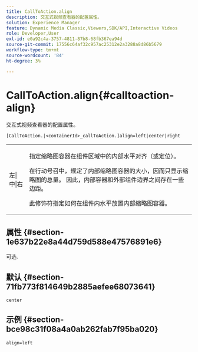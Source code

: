 ```yaml
---
title: CallToAction.align
description: 交互式视频查看器的配置属性。
solution: Experience Manager
feature: Dynamic Media Classic,Viewers,SDK/API,Interactive Videos
role: Developer,User
exl-id: e0a92c4a-3757-4811-87b8-68fb367ea94d
source-git-commit: 17556c64af32c957ac25312e2a3288a8d86b5679
workflow-type: tm+mt
source-wordcount: '84'
ht-degree: 3%

---
```


# CallToAction.align{#calltoaction-align}

交互式视频查看器的配置属性。

`[CallToAction.|<containerId>_callToAction.]align=left|center|right`

<table id="table_441553CD34C94A58A9D7CBF772DEDDB6"> 
 <tbody> 
  <tr> 
   <td colname="col1"> <p> <span class="codeph"> 左|中|右</span> </p> </td> 
   <td colname="col2"> <p> 指定缩略图容器在组件区域中的内部水平对齐（或定位）。 </p> <p>在行动号召中，规定了内部缩略图容器的大小，因而只显示缩略图的总量。 因此，内部容器和外部组件边界之间存在一些边距。 </p> <p>此修饰符指定如何在组件内水平放置内部缩略图容器。 </p> </td> 
  </tr> 
 </tbody> 
</table>

## 属性 {#section-1e637b22e8a44d759d588e47576891e6}

可选.

## 默认 {#section-71fb773f814649b2885aefee68073641}

`center`

## 示例 {#section-bce98c31f08a4a0ab262fab7f95ba020}

```
align=left
```
